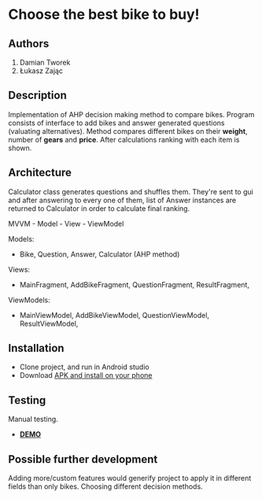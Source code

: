 # Choose the best bike to buy!

## Authors

1. Damian Tworek
2. Łukasz Zając

## Description
Implementation of AHP decision making method to compare bikes. Program consists of interface to add bikes and answer generated questions (valuating alternatives). Method compares different bikes on their **weight**, number of **gears** and **price**. After calculations ranking with each item is shown.

## Architecture
Calculator class generates questions and shuffles them. They're sent to gui and after answering to every one of them, list of Answer instances are returned to Calculator in order to calculate final ranking.

MVVM - Model - View - ViewModel

Models:

-   Bike,
  Question,
  Answer,
  Calculator (AHP method)
  
Views:

  - MainFragment, AddBikeFragment, QuestionFragment, ResultFragment,
  
ViewModels:

   - MainViewModel, AddBikeViewModel, QuestionViewModel, ResultViewModel,

## Installation

- Clone project, and run in Android studio 
- Download [APK and install on your phone](https://drive.google.com/file/d/15fOa1zNaPnC8Ac-RPuP396TVnq_2_jky/view?usp=share_link)

## Testing 
Manual testing.
- [**DEMO**](https://drive.google.com/file/d/1WQ6eCBnWR_yBEBNP_QvQJgtvvaP8QEsO/view?usp=share_link)

## Possible further development
Adding more/custom features would generify project to apply it in different fields than only bikes.
Choosing different decision methods.
